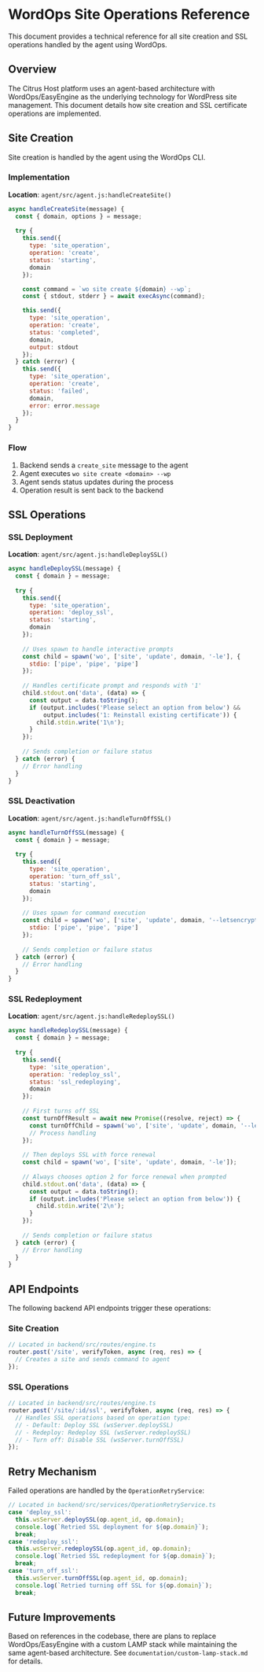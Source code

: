 # WordOps Site Operations Reference

This document provides a technical reference for all site creation and SSL operations handled by the agent using WordOps.

## Overview

The Citrus Host platform uses an agent-based architecture with WordOps/EasyEngine as the underlying technology for WordPress site management. This document details how site creation and SSL certificate operations are implemented.

## Site Creation

Site creation is handled by the agent using the WordOps CLI.

### Implementation

**Location**: `agent/src/agent.js:handleCreateSite()`

```javascript
async handleCreateSite(message) {
  const { domain, options } = message;
  
  try {
    this.send({
      type: 'site_operation',
      operation: 'create',
      status: 'starting',
      domain
    });

    const command = `wo site create ${domain} --wp`;
    const { stdout, stderr } = await execAsync(command);

    this.send({
      type: 'site_operation',
      operation: 'create',
      status: 'completed',
      domain,
      output: stdout
    });
  } catch (error) {
    this.send({
      type: 'site_operation',
      operation: 'create',
      status: 'failed',
      domain,
      error: error.message
    });
  }
}
```

### Flow

1. Backend sends a `create_site` message to the agent
2. Agent executes `wo site create <domain> --wp`
3. Agent sends status updates during the process
4. Operation result is sent back to the backend

## SSL Operations

### SSL Deployment

**Location**: `agent/src/agent.js:handleDeploySSL()`

```javascript
async handleDeploySSL(message) {
  const { domain } = message;
  
  try {
    this.send({
      type: 'site_operation',
      operation: 'deploy_ssl',
      status: 'starting',
      domain
    });
    
    // Uses spawn to handle interactive prompts
    const child = spawn('wo', ['site', 'update', domain, '-le'], {
      stdio: ['pipe', 'pipe', 'pipe']
    });
    
    // Handles certificate prompt and responds with '1'
    child.stdout.on('data', (data) => {
      const output = data.toString();
      if (output.includes('Please select an option from below') && 
          output.includes('1: Reinstall existing certificate')) {
        child.stdin.write('1\n');
      }
    });
    
    // Sends completion or failure status
  } catch (error) {
    // Error handling
  }
}
```

### SSL Deactivation

**Location**: `agent/src/agent.js:handleTurnOffSSL()`

```javascript
async handleTurnOffSSL(message) {
  const { domain } = message;
  
  try {
    this.send({
      type: 'site_operation',
      operation: 'turn_off_ssl',
      status: 'starting',
      domain
    });
    
    // Uses spawn for command execution
    const child = spawn('wo', ['site', 'update', domain, '--letsencrypt=off'], {
      stdio: ['pipe', 'pipe', 'pipe']
    });
    
    // Sends completion or failure status
  } catch (error) {
    // Error handling
  }
}
```

### SSL Redeployment

**Location**: `agent/src/agent.js:handleRedeploySSL()`

```javascript
async handleRedeploySSL(message) {
  const { domain } = message;
  
  try {
    this.send({
      type: 'site_operation',
      operation: 'redeploy_ssl',
      status: 'ssl_redeploying',
      domain
    });
    
    // First turns off SSL
    const turnOffResult = await new Promise((resolve, reject) => {
      const turnOffChild = spawn('wo', ['site', 'update', domain, '--letsencrypt=off']);
      // Process handling
    });
    
    // Then deploys SSL with force renewal
    const child = spawn('wo', ['site', 'update', domain, '-le']);
    
    // Always chooses option 2 for force renewal when prompted
    child.stdout.on('data', (data) => {
      const output = data.toString();
      if (output.includes('Please select an option from below')) {
        child.stdin.write('2\n');
      }
    });
    
    // Sends completion or failure status
  } catch (error) {
    // Error handling
  }
}
```

## API Endpoints

The following backend API endpoints trigger these operations:

### Site Creation

```javascript
// Located in backend/src/routes/engine.ts
router.post('/site', verifyToken, async (req, res) => {
  // Creates a site and sends command to agent
});
```

### SSL Operations

```javascript
// Located in backend/src/routes/engine.ts
router.post('/site/:id/ssl', verifyToken, async (req, res) => {
  // Handles SSL operations based on operation type:
  // - Default: Deploy SSL (wsServer.deploySSL)
  // - Redeploy: Redeploy SSL (wsServer.redeploySSL)
  // - Turn off: Disable SSL (wsServer.turnOffSSL)
});
```

## Retry Mechanism

Failed operations are handled by the `OperationRetryService`:

```javascript
// Located in backend/src/services/OperationRetryService.ts
case 'deploy_ssl':
  this.wsServer.deploySSL(op.agent_id, op.domain);
  console.log(`Retried SSL deployment for ${op.domain}`);
  break;
case 'redeploy_ssl':
  this.wsServer.redeploySSL(op.agent_id, op.domain);
  console.log(`Retried SSL redeployment for ${op.domain}`);
  break;
case 'turn_off_ssl':
  this.wsServer.turnOffSSL(op.agent_id, op.domain);
  console.log(`Retried turning off SSL for ${op.domain}`);
  break;
```

## Future Improvements

Based on references in the codebase, there are plans to replace WordOps/EasyEngine with a custom LAMP stack while maintaining the same agent-based architecture. See `documentation/custom-lamp-stack.md` for details. 